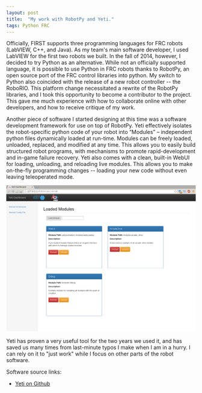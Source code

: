 ```yaml
---
layout: post
title:  "My work with RobotPy and Yeti."
tags: Python FRC
---
```


Officially, FIRST supports three programming languages for FRC robots (LabVIEW, C++, and Java). As my team's main software developer, I used LabVIEW for the first two robots 
we built. In the fall of 2014, however, I decided to try Python as an alternative. While not an officially supported language, it is possible to use Python in FRC robots 
thanks to RobotPy, an open source port of the FRC control libraries into python. My switch to Python also coincided with the release of a new robot controller -- the RoboRIO. 
This platform change necessitated a rewrite of the RobotPy libraries, and I took this opportunity to become a contributor to the project. This gave me much experience with how 
to collaborate online with other developers, and how to receive critique of my work.

Another piece of software I started designing at this time was a software development framework for use on top of RobotPy. Yeti effectively isolates the robot-specific 
python code of your robot into “Modules” – independent python files dynamically loaded at run-time. Modules can be freely loaded, unloaded, replaced, and modified at any 
time. This allows you to easily build structured robot programs, with mechanisms to promote rapid-development and in-game failure recovery. Yeti also comes with a clean, 
built-in WebUI for loading, unloading, and reloading live modules. This allows you to make on-the-fly programming changes -- loading your new code without even leaving 
teleoperated mode.

![Yeti's WebUI](/assets/yeti-webui.png)

Yeti has proven a very useful tool for the two years we used it, and has saved us many times from last-minute typos I make when I am in a hurry. I can rely on it to 
"just work" while I focus on other parts of the robot software.

Software source links:

 - [Yeti on Github](https://github.com/computer-whisperer/Yeti)